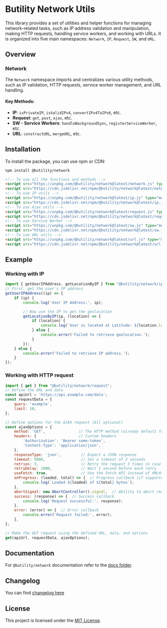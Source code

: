 
# Butility Network Utils

This library provides a set of utilities and helper functions for managing network-related tasks, such as IP address validation and manipulation, making HTTP requests, handling service workers, and working with URLs. It is organized into five main namespaces: `Network`, `IP`, `Request`, `SW`, and `URL`.

## Overview

### **Network**
The `Network` namespace imports and centralizes various utility methods, such as IP validation, HTTP requests, service worker management, and URL handling.

#### Key Methods:
- **IP**: `isPrivateIP`, `isValidIPv4`, `convertIPv4ToIPv6`, etc.
- **Request**: `get`, `post`, `ajax`, etc.
- **SW - Service Workers**: `handleBackgroundSync`, `registerServiceWorker`, etc.
- **URL**: `constructURL`, `mergeURL`, etc.

## Installation

To install the package, you can use npm or CDN:

```sh
npm install @butility/network
```

```html
<!-- To use all the functions and methods -->
<script src="https://unpkg.com/@butility/network@latest/network.js" type="module"></script>
<script src="https://cdn.jsdelivr.net/npm/@butility/network@latest/network.js"></script>
<!-- To use IP utils -->
<script src="https://unpkg.com/@butility/network@latest/ip.js" type="module"></script>
<script src="https://cdn.jsdelivr.net/npm/@butility/network@latest/ip.js"></script>
<!-- To use Ajax utils -->
<script src="https://unpkg.com/@butility/network@latest/request.js" type="module"></script>
<script src="https://cdn.jsdelivr.net/npm/@butility/network@latest/request.js"></script>
<!-- To use Service Worker -->
<script src="https://unpkg.com/@butility/network@latest/sw.js" type="module"></script>
<script src="https://cdn.jsdelivr.net/npm/@butility/network@latest/sw.js"></script>
<!-- To use URL utils -->
<script src="https://unpkg.com/@butility/network@latest/url.js" type="module"></script>
<script src="https://cdn.jsdelivr.net/npm/@butility/network@latest/url.js"></script>
```
## Example

### Working with IP

```javascript
import { getUserIPAddress, getLocationByIP } from "@butility/network/ip"; 
// First, get the user's IP address
getUserIPAddress((ip) => {
    if (ip) {
        console.log('User IP Address:', ip);

        // Now use the IP to get the geolocation
        getLocationByIP(ip, (location) => {
            if (location) {
                console.log(`User is located at Latitude: ${location.latitude}, Longitude: ${location.longitude}`);
            } else {
                console.error('Failed to retrieve geolocation.');
            }
        });
    } else {
        console.error('Failed to retrieve IP address.');
    }
});

```

### Working with HTTP request

```javascript
import { get } from "@butility/network/request";
// Define the URL and data
const apiUrl = 'https://api.example.com/data';
const requestData = {
    query: 'example',
    limit: 10,
};

// Define options for the AJAX request (All optional)
const ajaxOptions = {
    method: 'GET',               // The HTTP method (already default for 'get')
    headers: {                   // Custom headers
        'Authorization': 'Bearer some-token',
        'Content-Type': 'application/json',
    },
    responseType: 'json',         // Expect a JSON response
    timeout: 5000,                // Set a timeout of 5 seconds
    retries: 3,                   // Retry the request 3 times in case of failure
    retryDelay: 1000,             // Wait 1 second before each retry
    useFetch: true,               // Use the Fetch API instead of XMLHttpRequest
    onProgress: (loaded, total) => {  // Progress callback (if supported)
        console.log(`Loaded ${loaded} of ${total} bytes`);
    },
    abortSignal: new AbortController().signal,  // Ability to abort request in Fetch API
    success: (response) => {  // Success callback
        console.log('Request successful:', response);
    },
    error: (error) => {  // Error callback
        console.error('Request failed:', error);
    },
};

// Make the GET request using the defined URL, data, and options
get(apiUrl, requestData, ajaxOptions);
```

## Documentation

For `@butility/network` documentation refer to the [docs folder](https://github.com/butility/network/tree/main/docs).

## Changelog

You can find [changelog here](https://github.com/butility/network/tree/main/docs/changelog.md)

## License

This project is licensed under the [MIT License](LICENSE).